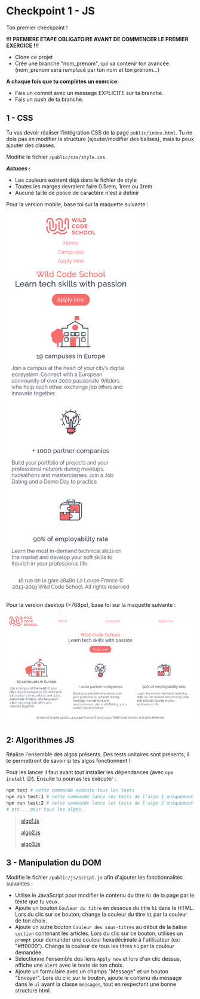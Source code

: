 # Checkpoint 1 - JS

Ton premier checkpoint !

**!!! PREMIERE ETAPE OBLIGATOIRE AVANT DE COMMENCER LE PREMIER EXERCICE !!!**

- Clone ce projet
- Crée une branche "nom_prenom", qui va contenir ton avancée. (nom_prenom sera remplacé par ton nom et ton prénom...)

**A chaque fois que tu complètes un exercice:**

- Fais un commit avec un message EXPLICITE sur ta branche.
- Fais un push de ta branche.

## 1 - CSS

Tu vas devoir réaliser l'intégration CSS de la page `public/index.html`.
Tu ne dois pas en modifier la structure (ajouter/modifier des balises), mais tu peux ajouter des classes.

Modifie le fichier `/public/css/style.css`.

***Astuces* :**
* Les couleurs existent déjà dans le fichier de style
* Toutes les marges devraient faire 0.5rem, 1rem ou 2rem
* Aucune taille de police de caractère n'est à définir

Pour la version mobile, base toi sur la maquette suivante :

![maquette mobile](./mobile.png)

Pour la version desktop (>768px), base toi sur la maquette suivante :

![maquette deskyop](./desktop.png)

## 2: Algorithmes JS

Réalise l'ensemble des algos présents.
Des tests unitaires sont présents, il te permettront de savoir si tes algos fonctionnent !

Pour les lancer il faut avant tout installer les dépendances (avec `npm install` :wink:).
Ensuite tu pourras les exécuter :

```sh
npm test # cette commande exécute tous les tests
npm run test:1 # cette commande lance les tests de l'algo 1 uniquement
npm run test:2 # cette commande lance les tests de l'algo 2 uniquement
# etc... pour tous les algos.
```

> [algo1.js](./algo/1/hasLegalAge.js)
>
> [algo2.js](./algo/2/getGroup.js)
>
> [algo3.js](./algo/3/countStudents.js)

## 3 - Manipulation du DOM

Modifie le fichier `/public/js/script.js` afin d'ajouter les fonctionnalités suivantes :

- Utilise le JavaScript pour modifier le contenu du titre `h1` de la page par le texte que tu veux.
- Ajoute un bouton `Couleur du titre` en dessous du titre `h1` dans le HTML. Lors du clic sur ce bouton, change la couleur du titre `h1` par la couleur de ton choix.
- Ajoute un autre bouton `Couleur des sous-titres` au début de la balise `section` contenant les articles. Lors du clic sur ce bouton, utilises un `prompt` pour demander une couleur hexadécimale à l'utilisateur (ex: "#ff0000"). Change la couleur de tous les titres `h3` par la couleur demandée.
- Sélectionne l'ensemble des liens `Apply now` et lors d'un clic dessus, affiche une `alert` avec le texte de ton choix.
- Ajoute un formulaire avec un champs "Message" et un bouton "Envoyer". Lors du clic sur le bouton, ajoute le contenu du message dans le `ul` ayant la classe `messages`, tout en respectant une bonne structure html.